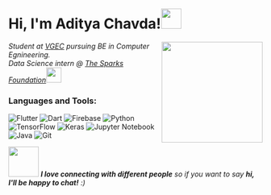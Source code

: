 <h1> Hi, I'm Aditya Chavda!<img src="https://emojis.slackmojis.com/emojis/images/1531849430/4246/blob-sunglasses.gif?1531849430" width="40"/></h1>
<img align='right' src='https://user-images.githubusercontent.com/5713670/87202985-820dcb80-c2b6-11ea-9f56-7ec461c497c3.gif' width='200"'>

<p><em>Student at <a href="https://www.vgecg.ac.in/">VGEC</a> pursuing BE in Computer Egnineering.</br>Data Science intern @ <a href="https://www.thesparksfoundationsingapore.org/">The Sparks Foundation</a><img src="https://media.giphy.com/media/WUlplcMpOCEmTGBtBW/giphy.gif" width="30"> 
</em></p>

<h3> Languages and Tools: </h3>
<p>
  <img alt="Flutter" src="https://img.shields.io/badge/-Flutter-informational?style=flat-square&logo=flutter" />
  <img alt="Dart" src="https://img.shields.io/badge/-Dart-9cf?style=flat-square&logo=dart" />
  <img alt="Firebase" src="https://img.shields.io/badge/-Firebase-yellowgreen?style=flat-square&logo=firebase" />
  <img alt="Python" src="https://img.shields.io/badge/-Python-22df33?style=flat-square&logo=python" />
  <img alt="TensorFlow" src="https://img.shields.io/badge/-TensorFlow-FFB266?style=flat-square&logo=tensorflow" />
  <img alt="Keras" src="https://img.shields.io/badge/-Keras-orange?style=flat-square&logo=keras" />
  <img alt="Jupyter Notebook" src="https://img.shields.io/badge/-Jupyter-5f5f5f?style=flat-square&logo=jupyter" />
  <img alt="Java" src="https://img.shields.io/badge/-Java-B266FF?style=flat-square&logo=java" />
  <img alt="Git" src="https://img.shields.io/badge/-Git-FF0066?style=flat-square&logo=git" />
</p>

<img src="https://media.giphy.com/media/LnQjpWaON8nhr21vNW/giphy.gif" width="60"> <em><b>I love connecting with different people</b> so if you want to say <b>hi, I'll be happy to chat!</b> :)</em>
<!--
<h3>Where to find me</h3>
<p><a href="https://github.com/aditya-chavda" target="_blank"><img alt="Github" src="https://img.shields.io/badge/GitHub-%2312100E.svg?&style=for-the-badge&logo=Github&logoColor=white" /></a> <a href="https://www.linkedin.com/in/thomas-guibert" target="_blank"><img alt="LinkedIn" src="https://img.shields.io/badge/linkedin-%230077B5.svg?&style=for-the-badge&logo=linkedin&logoColor=white" /></a>
</p>
